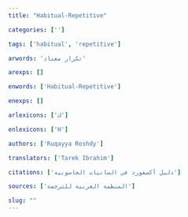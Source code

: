```yaml
---
title: "Habitual-Repetitive"

categories: ['']

tags: ['habitual', 'repetitive']

arwords: 'تكرار معتاد'

arexps: []

enwords: ['Habitual-Repetitive']

enexps: []

arlexicons: ['ك']

enlexicons: ['H']

authors: ['Ruqayya Roshdy']

translators: ['Tarek Ibrahim']

citations: ['دليل أكسفورد في السانيات الحاسوبية']

sources: ['المنظمة العربية للترجمة']

slug: ""
---
```

